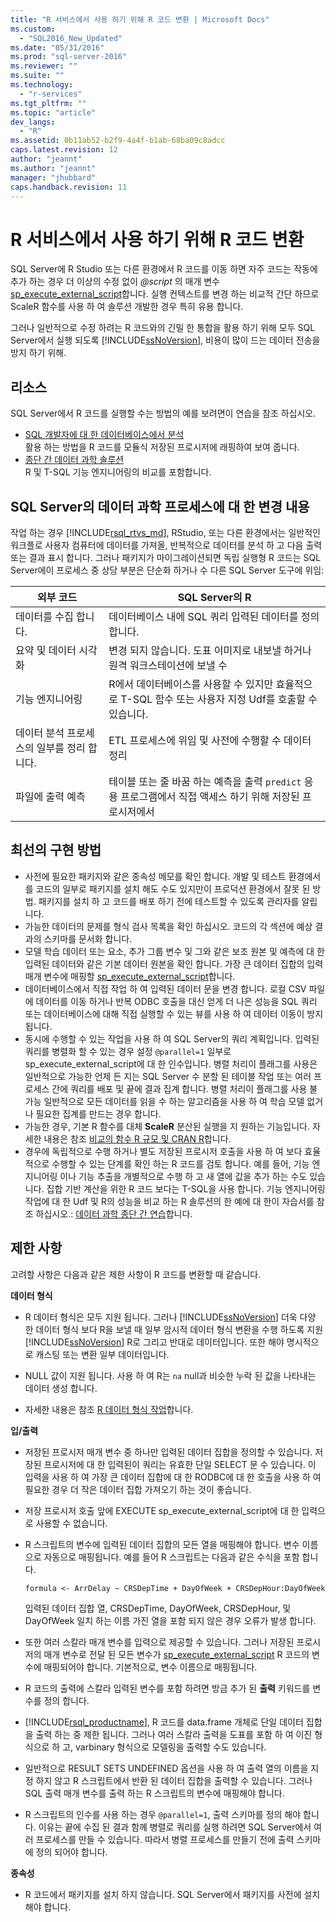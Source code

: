 ```yaml
---
title: "R 서비스에서 사용 하기 위해 R 코드 변환 | Microsoft Docs"
ms.custom: 
  - "SQL2016_New_Updated"
ms.date: "05/31/2016"
ms.prod: "sql-server-2016"
ms.reviewer: ""
ms.suite: ""
ms.technology: 
  - "r-services"
ms.tgt_pltfrm: ""
ms.topic: "article"
dev_langs: 
  - "R"
ms.assetid: 0b11ab52-b2f9-4a4f-b1ab-68ba09c8adcc
caps.latest.revision: 12
author: "jeannt"
ms.author: "jeannt"
manager: "jhubbard"
caps.handback.revision: 11
---
```

# R 서비스에서 사용 하기 위해 R 코드 변환
SQL Server에 R Studio 또는 다른 환경에서 R 코드를 이동 하면 자주 코드는 작동에 추가 하는 경우 더 이상의 수정 없이 *@script* 의 매개 변수 [sp_execute_external_script](../../relational-databases/system-stored-procedures/sp-execute-external-script-transact-sql.md)합니다. 실행 컨텍스트를 변경 하는 비교적 간단 하므로 ScaleR 함수를 사용 하 여 솔루션 개발한 경우 특히 유용 합니다.    
    
그러나 일반적으로 수정 하려는 R 코드와의 긴밀 한 통합을 활용 하기 위해 모두 SQL Server에서 실행 되도록 [!INCLUDE[ssNoVersion](../../includes/ssnoversion-md.md)], 비용이 많이 드는 데이터 전송을 방지 하기 위해.   
   
   
## 리소스  
  
SQL Server에서 R 코드를 실행할 수는 방법의 예를 보려면이 연습을 참조 하십시오.   
+ [SQL 개발자에 대 한 데이터베이스에서 분석](../../advanced-analytics/r-services/in-database-advanced-analytics-for-sql-developers-tutorial.md)    
  활용 하는 방법을 R 코드를 모듈식 저장된 프로시저에 래핑하여 보여 줍니다.  
+ [종단 간 데이터 과학 솔루션](../../advanced-analytics/r-services/data-science-end-to-end-walkthrough.md)    
  R 및 T-SQL 기능 엔지니어링의 비교를 포함합니다.

## SQL Server의 데이터 과학 프로세스에 대 한 변경 내용  
  
작업 하는 경우 [!INCLUDE[rsql_rtvs_md](../../includes/rsql-rtvs-md.md)], RStudio, 또는 다른 환경에서는 일반적인 워크플로 사용자 컴퓨터에 데이터를 가져올, 반복적으로 데이터를 분석 하 고 다음 출력 또는 결과 표시 합니다. 그러나 패키지가 마이그레이션되면 독립 실행형 R 코드는 SQL Server에이 프로세스 중 상당 부분은 단순화 하거나 수 다른 SQL Server 도구에 위임:

| 외부 코드 | SQL Server의 R |
|-------|-------|
| 데이터를 수집 합니다.| 데이터베이스 내에 SQL 쿼리 입력된 데이터를 정의 합니다. | 
| 요약 및 데이터 시각화| 변경 되지 않습니다. 도표 이미지로 내보낼 하거나 원격 워크스테이션에 보낼 수|
|기능 엔지니어링| R에서 데이터베이스를 사용할 수 있지만 효율적으로 T-SQL 함수 또는 사용자 지정 Udf를 호출할 수 있습니다.|
|데이터 분석 프로세스의 일부를 정리 합니다.| ETL 프로세스에 위임 및 사전에 수행할 수 데이터 정리|
|파일에 출력 예측| 테이블 또는 줄 바꿈 하는 예측을 출력 `predict` 응용 프로그램에서 직접 액세스 하기 위해 저장된 프로시저에서|
  

  
## 최선의 구현 방법  
  
+ 사전에 필요한 패키지와 같은 종속성 메모를 확인 합니다. 개발 및 테스트 환경에서를 코드의 일부로 패키지를 설치 해도 수도 있지만이 프로덕션 환경에서 잘못 된 방법. 패키지를 설치 하 고 코드를 배포 하기 전에 테스트할 수 있도록 관리자를 알립니다.  
+ 가능한 데이터의 문제를 형식 검사 목록을 확인 하십시오. 코드의 각 섹션에 예상 결과의 스키마를 문서화 합니다.  
+ 모델 학습 데이터 또는 요소, 추가 그룹 변수 및 그와 같은 보조 원본 및 예측에 대 한 입력된 데이터와 같은 기본 데이터 원본을 확인 합니다. 가장 큰 데이터 집합의 입력 매개 변수에 매핑할 [sp_execute_external_script](../../relational-databases/system-stored-procedures/sp-execute-external-script-transact-sql.md)합니다.  
+ 데이터베이스에서 직접 작업 하 여 입력된 데이터 문을 변경 합니다. 로컬 CSV 파일에 데이터를 이동 하거나 반복 ODBC 호출을 대신 얻게 더 나은 성능을 SQL 쿼리 또는 데이터베이스에 대해 직접 실행할 수 있는 뷰를 사용 하 여 데이터 이동이 방지 됩니다.  
+ 동시에 수행할 수 있는 작업을 사용 하 여 SQL Server의 쿼리 계획입니다. 입력된 쿼리를 병렬화 할 수 있는 경우 설정 `@parallel=1` 일부로 sp_execute_external_script에 대 한 인수입니다. 병렬 처리이 플래그를 사용은 일반적으로 가능한 언제 든 지는 SQL Server 수 분할 된 테이블 작업 또는 여러 프로세스 간에 쿼리를 배포 및 끝에 결과 집계 합니다. 
   병렬 처리이 플래그를 사용 불가능 일반적으로 모든 데이터를 읽을 수 하는 알고리즘을 사용 하 여 학습 모델 없거나 필요한 집계를 만드는 경우 합니다. 
+ 가능한 경우, 기본 R 함수를 대체 **ScaleR** 분산된 실행을 지 원하는 기능입니다. 자세한 내용은 참조 [비교의 함수 R 규모 및 CRAN R](Summary%20of%20rx%20Functions.md)합니다.
+ 경우에 독립적으로 수행 하거나 별도 저장된 프로시저 호출을 사용 하 여 보다 효율적으로 수행할 수 있는 단계를 확인 하는 R 코드를 검토 합니다. 예를 들어, 기능 엔지니어링 이나 기능 추출을 개별적으로 수행 하 고 새 열에 값을 추가 하는 수도 있습니다. 집합 기반 계산을 위한 R 코드 보다는 T-SQL을 사용 합니다. 기능 엔지니어링 작업에 대 한 Udf 및 R의 성능을 비교 하는 R 솔루션의 한 예에 대 한이 자습서를 참조 하십시오.: [데이터 과학 종단 간 연습](../../advanced-analytics/r-services/data-science-end-to-end-walkthrough.md)합니다.  
  
    
## 제한 사항    
 고려할 사항은 다음과 같은 제한 사항이 R 코드를 변환할 때 같습니다.    
   
**데이터 형식**    
-   R 데이터 형식은 모두 지원 됩니다. 그러나 [!INCLUDE[ssNoVersion](../../includes/ssnoversion-md.md)] 더욱 다양 한 데이터 형식 보다 R을 보낼 때 일부 암시적 데이터 형식 변환을 수행 하도록 지원 [!INCLUDE[ssNoVersion](../../includes/ssnoversion-md.md)] R로 그리고 반대로 데이터입니다. 또한 해야 명시적으로 캐스팅 또는 변환 일부 데이터입니다.    
    
- NULL 값이 지원 됩니다. 사용 하 여 R는 `na` null과 비슷한 누락 된 값을 나타내는 데이터 생성 합니다.    
    
- 자세한 내용은 참조 [R 데이터 형식 작업](../../advanced-analytics/r-services/working-with-r-data-types.md)합니다.    
 
 **입/출력**   
+ 저장된 프로시저 매개 변수 중 하나만 입력된 데이터 집합을 정의할 수 있습니다. 저장된 프로시저에 대 한 입력된이 쿼리는 유효한 단일 SELECT 문 수 있습니다. 이 입력을 사용 하 여 가장 큰 데이터 집합에 대 한 RODBC에 대 한 호출을 사용 하 여 필요한 경우 더 작은 데이터 집합 가져오기 하는 것이 좋습니다. 

+ 저장 프로시저 호출 앞에 EXECUTE sp_execute_external_script에 대 한 입력으로 사용할 수 없습니다.    
    
+ R 스크립트의 변수에 입력된 데이터 집합의 모든 열을 매핑해야 합니다. 변수 이름으로 자동으로 매핑됩니다. 예를 들어 R 스크립트는 다음과 같은 수식을 포함 합니다.    
    
    ```    
    formula <- ArrDelay ~ CRSDepTime + DayOfWeek + CRSDepHour:DayOfWeek    
    ```    
    
     입력된 데이터 집합 열, CRSDepTime, DayOfWeek, CRSDepHour, 및 DayOfWeek 일치 하는 이름 가진 열을 포함 되지 않은 경우 오류가 발생 합니다.    

+ 또한 여러 스칼라 매개 변수를 입력으로 제공할 수 있습니다. 그러나 저장된 프로시저의 매개 변수로 전달 된 모든 변수가 [sp_execute_external_script](../../relational-databases/system-stored-procedures/sp-execute-external-script-transact-sql.md) R 코드의 변수에 매핑되어야 합니다. 기본적으로, 변수 이름으로 매핑됩니다.
+ R 코드의 출력에 스칼라 입력된 변수를 포함 하려면 방금 추가 된 **출력** 키워드를 변수를 정의 합니다.             
+  [!INCLUDE[rsql_productname](../../includes/rsql-productname-md.md)], R 코드를 data.frame 개체로 단일 데이터 집합을 출력 하는 중 제한 됩니다. 그러나 여러 스칼라 출력을 도표를 포함 하 여 이진 형식으로 하 고, varbinary 형식으로 모델링을 출력할 수도 있습니다.    
    
+ 일반적으로 RESULT SETS UNDEFINED 옵션을 사용 하 여 출력 열의 이름을 지정 하지 않고 R 스크립트에서 반환 된 데이터 집합을 출력할 수 있습니다. 그러나 SQL 출력 매개 변수를 출력 하는 R 스크립트의 변수에 매핑해야 합니다.
    
+ R 스크립트의 인수를 사용 하는 경우 `@parallel=1`, 출력 스키마를 정의 해야 합니다. 이유는 끝에 수집 된 결과 함께 병렬로 쿼리를 실행 하려면 SQL Server에서 여러 프로세스를 만들 수 있습니다. 따라서 병렬 프로세스를 만들기 전에 출력 스키마에 정의 되어야 합니다.

 **종속성**
 + R 코드에서 패키지를 설치 하지 않습니다. SQL Server에서 패키지를 사전에 설치 해야 합니다.  
  
  
  


